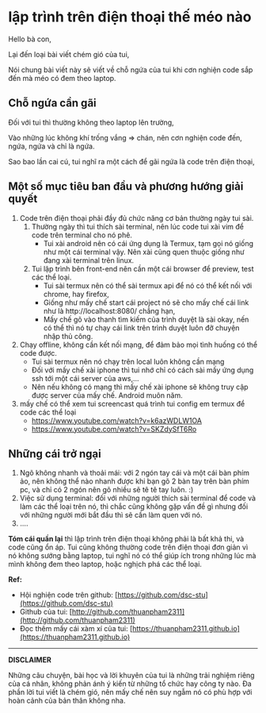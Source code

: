 # lập trình trên điện thoại thế méo nào

Hello bà con,

Lại đến loại bài viết chém gió của tui,

Nói chung bài viết này sẽ viết về chỗ ngứa của tui khi cơn nghiện code sắp đến mà méo có đem theo laptop.

## Chỗ ngứa cần gãi

Đối với tui thì thường không theo laptop lên trường,

Vào những lúc không khí trống vắng => chán, nên cơn nghiện code đến, ngứa, ngứa và chỉ là ngứa.

Sao bao lần cai cú, tui nghĩ ra một cách để gãi ngứa là code trên điện thoại,

## Một số mục tiêu ban đầu và phương hướng giải quyết

1. Code trên điện thoại phải đầy đủ chức năng cơ bản thường ngày tui sài.
   1. Thường ngày thì tui thích sài terminal, nên lúc code tui xài vim để code trên terminal cho nó phê.
      - Tui xài android nên có cái ứng dụng là Termux, tạm gọi nó giống như một cái terminal vậy. Nên xài cũng quen thuộc giống như đang xài terminal trên linux.
   2. Tui lập trình bên front-end nên cần một cái browser để preview, test các thể loại.
      - Tui sài termux nên có thể sài termux api để nó có thể kết nối với chrome, hay firefox,
      - Giống như mấy chế start cái project nó sẽ cho mấy chế cái link như là http://localhost:8080/ chẳng hạn,
      - Mấy chế gõ vào thanh tìm kiếm của trình duyệt là sài okay, nến có thể thì nó tự chạy cái link trên trình duyệt luôn đỡ chuyện nhập thủ công.
2. Chạy offline, không cần kết nối mạng, để đảm bảo mọi tình huống có thể code được.
   - Tui sài termux nên nó chạy trên local luôn không cần mạng
   - Đối với mấy chế xài iphone thì tui nhớ chỉ có cách sài mấy ứng dụng ssh tới một cái server của aws,...
   - Nên nếu không có mạng thì mấy chế xài iphone sẽ không truy cập được server của mấy chế. Android muôn năm.
3. mấy chế có thể xem tui screencast quá trình tui config em termux để code các thể loại
   - https://www.youtube.com/watch?v=k6azWDLW1OA
   - https://www.youtube.com/watch?v=SKZdySfT6Ro

## Những cái trở ngại

1. Ngõ không nhanh và thoải mái: với 2 ngón tay cái và một cái bàn phím ảo, nên không thể nào nhanh được khi bạn gõ 2 bàn tay trên bàn phím pc, và chỉ có 2 ngón nên gõ nhiều sẽ tê tê tay luôn. :)
2. Việc sử dụng terminal: đối với những người thích sài terminal để code và làm các thể loại trên nó, thì chắc cũng không gặp vấn đề gì nhưng đối với những người mới bắt đầu thì sẽ cần làm quen với nó.
3. ....

**Tóm cái quần lại** thì lập trình trên điện thoại không phải là bất khả thi, và code cũng ổn áp. Tui cũng không thường code trên điện thoại đơn giản vì nó không sướng bằng laptop, tui nghĩ nó có thể giúp ích trong những lúc mà mình không đem theo laptop, hoặc nghịch phá các thể loại.

**Ref:**

- Hội nghiện code trên github: [https://github.com/dsc-stu](https://github.com/dsc-stu)
- Github của tui: [http://github.com/thuanpham2311](http://github.com/thuanpham2311)
- Đọc thêm mấy cái xàm xí của tui: [https://thuanpham2311.github.io](https://thuanpham2311.github.io)

---

**DISCLAIMER**

Những câu chuyện, bài học và lời khuyên của tui là những trải nghiệm riêng của cá nhân, không phản ánh ý kiến từ những tổ chức hay công ty nào. Đa phần lời tui viết là chém gió, nên mấy chế nên suy ngẫm nó có phù hợp với hoàn cảnh của bản thân không nha.

